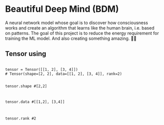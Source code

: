 # Beautiful Deep Mind (BDM)

A neural network model whose goal is to discover how consciousness works and create an algorithm that learns like the human brain, i.e. based on patterns. The goal of this project is to reduce the energy requirement for training the ML model. And also creating something amazing. 🚀🤠

## Tensor using

<code>
tensor = Tensor([[1, 2], [3, 4]]) 
# Tensor(shape=[2, 2], data=[[1, 2], [3, 4]], rank=2)

tensor.shape 
#[2,2]

tensor.data 
#[[1,2], [3,4]]

tensor.rank 
#2
</code>